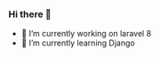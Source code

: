 ### Hi there 👋

<!-- 
**yusufprasatya/yusufprasatya** is a ✨ _special_ ✨ repository because its `README.md` (this file) appears on your GitHub profile.

Here are some ideas to get you started: -->

- 🔭 I’m currently working on laravel 8
- 🌱 I’m currently learning Django
